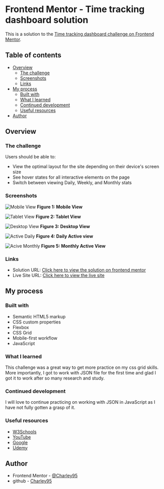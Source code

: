 # Frontend Mentor - Time tracking dashboard solution

This is a solution to the [Time tracking dashboard challenge on Frontend Mentor](https://www.frontendmentor.io/challenges/time-tracking-dashboard-UIQ7167Jw).

## Table of contents

- [Overview](#overview)
  - [The challenge](#the-challenge)
  - [Screenshots](#screenshots)
  - [Links](#links)
- [My process](#my-process)
  - [Built with](#built-with)
  - [What I learned](#what-i-learned)
  - [Continued development](#continued-development)
  - [Useful resources](#useful-resources)
- [Author](#author)


## Overview

### The challenge

Users should be able to:

- View the optimal layout for the site depending on their device's screen size
- See hover states for all interactive elements on the page
- Switch between viewing Daily, Weekly, and Monthly stats

### Screenshots

![Mobile View](./assets/images/Mobile-view.png)
**Figure 1: Mobile View**

![Tablet View](./assets/images/Tablet-View.png)
**Figure 2: Tablet View**

![Desktop View](./assets/images/Desktop-view.png)
**Figure 3: Desktop View**


![Active Daily](./assets/images/Desktop-active-Daily.png)
**Figure 4: Daily Active view**


![Acive Monthly](./assets/images/Desktop-active-Monthly.png)
**Figure 5: Monthly Active View**

### Links

- Solution URL: [Click here to view the solution on frontend mentor](https://www.frontendmentor.io/solutions/time-tracking-dashboard-HvqvyZtmH_)
- Live Site URL: [Click here to view the live site](https://charley95.github.io/time-tracking-dashboard/)

## My process

### Built with

- Semantic HTML5 markup
- CSS custom properties
- Flexbox
- CSS Grid
- Mobile-first workflow
- JavaScript 


### What I learned

This challenge was a great way to get more practice on my css grid skills. More importantly, I got to work with JSON file for the first time and glad I got it to work after so many research and study.

### Continued development

I will love to continue practicing on working with JSON in JavaScript as I have not fully gotten a grasp of it.


### Useful resources

- [W3Schools](https://www.w3schools.com)
- [YouTube](https://www.youtube.com)
- [Google](https://www.google.com)
- [Udemy](https://www.udemy.com)

## Author

- Frontend Mentor - [@Charley95](https://www.frontendmentor.io/profile/Charley95)
- github - [Charley95](https://github.com/Charley95)


